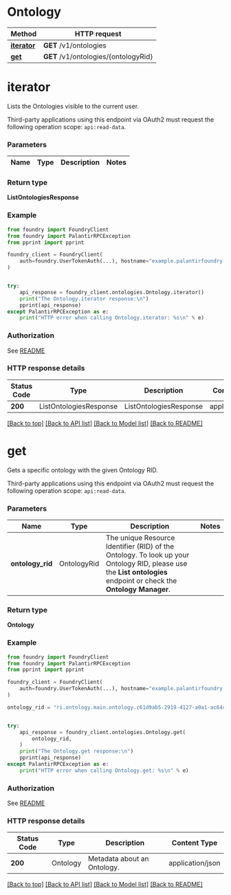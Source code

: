 # Ontology

Method | HTTP request |
------------- | ------------- |
[**iterator**](#iterator) | **GET** /v1/ontologies |
[**get**](#get) | **GET** /v1/ontologies/{ontologyRid} |

# **iterator**
Lists the Ontologies visible to the current user.

Third-party applications using this endpoint via OAuth2 must request the following operation scope: `api:read-data`.


### Parameters

Name | Type | Description  | Notes |
------------- | ------------- | ------------- | ------------- |

### Return type
**ListOntologiesResponse**

### Example

```python
from foundry import FoundryClient
from foundry import PalantirRPCException
from pprint import pprint

foundry_client = FoundryClient(
    auth=foundry.UserTokenAuth(...), hostname="example.palantirfoundry.com"
)


try:
    api_response = foundry_client.ontologies.Ontology.iterator()
    print("The Ontology.iterator response:\n")
    pprint(api_response)
except PalantirRPCException as e:
    print("HTTP error when calling Ontology.iterator: %s\n" % e)

```



### Authorization

See [README](../README.md#authorization)

### HTTP response details
| Status Code | Type        | Description | Content Type |
|-------------|-------------|-------------|------------------|
**200** | ListOntologiesResponse  | ListOntologiesResponse | application/json |

[[Back to top]](#) [[Back to API list]](../../README.md#documentation-for-api-endpoints) [[Back to Model list]](../../README.md#documentation-for-models) [[Back to README]](../../README.md)

# **get**
Gets a specific ontology with the given Ontology RID.

Third-party applications using this endpoint via OAuth2 must request the following operation scope: `api:read-data`.


### Parameters

Name | Type | Description  | Notes |
------------- | ------------- | ------------- | ------------- |
**ontology_rid** | OntologyRid | The unique Resource Identifier (RID) of the Ontology. To look up your Ontology RID, please use the **List ontologies** endpoint or check the **Ontology Manager**.  |  |

### Return type
**Ontology**

### Example

```python
from foundry import FoundryClient
from foundry import PalantirRPCException
from pprint import pprint

foundry_client = FoundryClient(
    auth=foundry.UserTokenAuth(...), hostname="example.palantirfoundry.com"
)

ontology_rid = "ri.ontology.main.ontology.c61d9ab5-2919-4127-a0a1-ac64c0ce6367"  # OntologyRid | The unique Resource Identifier (RID) of the Ontology. To look up your Ontology RID, please use the **List ontologies** endpoint or check the **Ontology Manager**.


try:
    api_response = foundry_client.ontologies.Ontology.get(
        ontology_rid,
    )
    print("The Ontology.get response:\n")
    pprint(api_response)
except PalantirRPCException as e:
    print("HTTP error when calling Ontology.get: %s\n" % e)

```



### Authorization

See [README](../README.md#authorization)

### HTTP response details
| Status Code | Type        | Description | Content Type |
|-------------|-------------|-------------|------------------|
**200** | Ontology  | Metadata about an Ontology. | application/json |

[[Back to top]](#) [[Back to API list]](../../README.md#documentation-for-api-endpoints) [[Back to Model list]](../../README.md#documentation-for-models) [[Back to README]](../../README.md)

